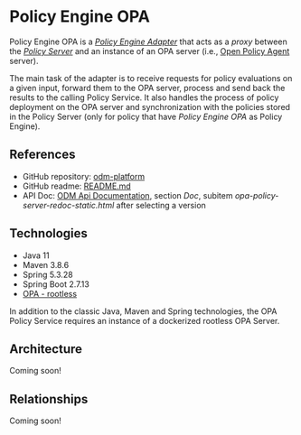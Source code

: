 # Policy Engine OPA

Policy Engine OPA is a [_Policy Engine Adapter_](../index.md) that acts as a _proxy_
between the [_Policy Server_](../../../product-plane/policy.md) and an instance of an OPA server 
(i.e., [Open Policy Agent](https://www.openpolicyagent.org/) server).

The main task of the adapter is to receive requests for policy evaluations on a given input, 
forward them to the OPA server, process and send back the results to the calling Policy Service.
It also handles the process of policy deployment on the OPA server and synchronization with the policies 
stored in the Policy Server (only for policy that have _Policy Engine OPA_ as Policy Engine).

## References

* GitHub repository: [odm-platform](https://github.com/opendatamesh-initiative/odm-platform-up-services-policy-opa)
* GitHub readme: [README.md](https://github.com/opendatamesh-initiative/odm-platform-up-services-policy-opa/README.md)
* API Doc: [ODM Api Documentation](https://opendatamesh-initiative.github.io/odm-api-doc/index.html), section _Doc_, subitem _opa-policy-server-redoc-static.html_ after selecting a version

## Technologies

* Java 11
* Maven 3.8.6
* Spring 5.3.28
* Spring Boot 2.7.13
* [OPA - rootless](https://hub.docker.com/layers/openpolicyagent/opa/latest-rootless/images/sha256-b8d2ca87f0241531433d106473bbe3661b7c9be735c447daefa164f2c3942b8d?context=explore)

In addition to the classic Java, Maven and Spring technologies, 
the OPA Policy Service requires an instance of a dockerized rootless OPA Server. 

## Architecture
Coming soon!

## Relationships
Coming soon!